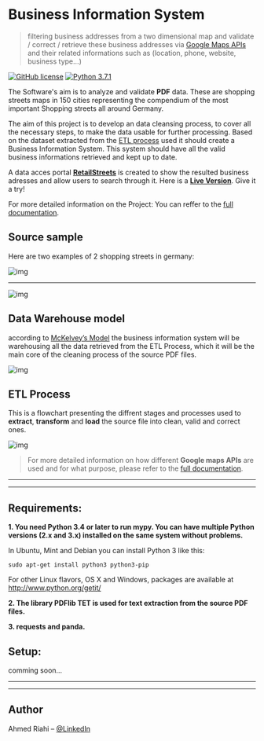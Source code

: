 # Business Information System 
> filtering business addresses from a two dimensional map and validate / correct / retrieve these business addresses via [Google Maps APIs](https://cloud.google.com/maps-platform/places/) and their related informations such as (location, phone, website, business type...)

[![GitHub license](https://img.shields.io/badge/license-MIT-blue.svg)](https://github.com/facebook/react/blob/master/LICENSE) 
[![Python 3.7.1](https://img.shields.io/badge/python-3.6-blue.svg)](https://www.python.org/downloads/release/python-371/)

The Software's aim is to analyze and validate **PDF** data. These are shopping streets maps in 150 cities representing the compendium of the most important Shopping streets all around Germany.  

The aim of this project is to develop an data cleansing process, to cover all the necessary steps, to make the data usable for further processing. Based on the dataset extracted from the [ETL process](https://en.wikipedia.org/wiki/Extract,_transform,_load) used it should create a Business Information System. 
This system should have all the valid business informations retrieved and kept up to date.

A data acces portal [**RetailStreets**](https://retailstreet.herokuapp.com) is created to show the resulted business adresses and allow users to search through it. Here is a [**Live Version**](https://retailstreet.herokuapp.com/).  Give it a try!

For more detailed information on the Project: You can reffer to the [full documentation](https://www.web-profashion.de/Validation%20and%20Analysis%20for%20Business%20Information%20System.pdf).


## Source sample

Here are two examples of 2 shopping streets in germany:

![img](https://i.imgur.com/42HOj2E.png[/img])

------------

![img](https://i.imgur.com/uKitLUI.png[/img)


## Data Warehouse model
according to [McKelvey’s Model](https://www.researchgate.net/publication/316878885_The_Challenges_of_Data_Cleansing_with_Data_Warehouses) the business information system will be warehousing all the data retrieved from the ETL Process, which it will be the main core of the cleaning process of the source PDF files.

![img](https://i.imgur.com/hR3KnCn.png[/img)

## ETL Process

This is a flowchart presenting the diffrent stages and processes used to **extract**, **transform** and **load** the source file into clean, valid and correct ones.

![img](https://i.imgur.com/c7SlIOT.png[/img)

> For more detailed information on how different **Google maps APIs** are used and for what purpose, please refer to the  [full documentation](https://www.web-profashion.de/Validation%20and%20Analysis%20for%20Business%20Information%20System.pdf). 


------------

------------
 ## Requirements:
 
 **1. You need Python 3.4 or later to run mypy. You can have multiple Python versions (2.x and 3.x) installed on the same system without problems.**
  

In Ubuntu, Mint and Debian you can install Python 3 like this:

`sudo apt-get install python3 python3-pip`

For other Linux flavors, OS X and Windows, packages are available at
http://www.python.org/getit/

**2. The library **PDFlib TET** is used for text extraction from the source PDF files.**

**3. requests and panda.** 

 ## Setup:

comming soon...


------------


------------


## Author

Ahmed Riahi – [@LinkedIn](https://www.linkedin.com/in/ahmed-riahi-24011b85/)

